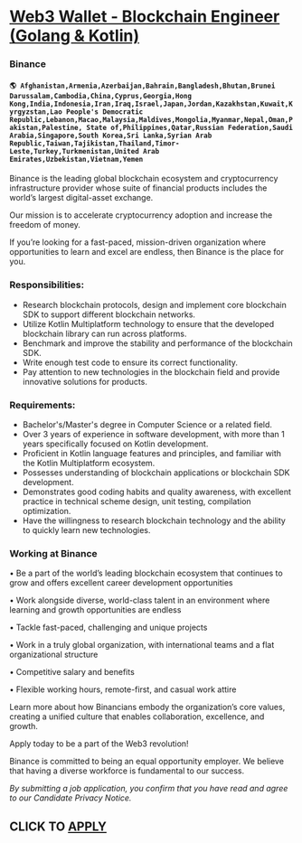 # [Web3 Wallet - Blockchain Engineer (Golang & Kotlin)](https://www.remotewlb.com/apply/web3-wallet-blockchain-engineer-golang-kotlin)  
### Binance  
#### `🌎 Afghanistan,Armenia,Azerbaijan,Bahrain,Bangladesh,Bhutan,Brunei Darussalam,Cambodia,China,Cyprus,Georgia,Hong Kong,India,Indonesia,Iran,Iraq,Israel,Japan,Jordan,Kazakhstan,Kuwait,Kyrgyzstan,Lao People's Democratic Republic,Lebanon,Macao,Malaysia,Maldives,Mongolia,Myanmar,Nepal,Oman,Pakistan,Palestine, State of,Philippines,Qatar,Russian Federation,Saudi Arabia,Singapore,South Korea,Sri Lanka,Syrian Arab Republic,Taiwan,Tajikistan,Thailand,Timor-Leste,Turkey,Turkmenistan,United Arab Emirates,Uzbekistan,Vietnam,Yemen`  

Binance is the leading global blockchain ecosystem and cryptocurrency infrastructure provider whose suite of financial products includes the world’s largest digital-asset exchange.

Our mission is to accelerate cryptocurrency adoption and increase the freedom of money.

If you’re looking for a fast-paced, mission-driven organization where opportunities to learn and excel are endless, then Binance is the place for you.

### Responsibilities:

  * Research blockchain protocols, design and implement core blockchain SDK to support different blockchain networks.
  * Utilize Kotlin Multiplatform technology to ensure that the developed blockchain library can run across platforms.
  * Benchmark and improve the stability and performance of the blockchain SDK.
  * Write enough test code to ensure its correct functionality.
  * Pay attention to new technologies in the blockchain field and provide innovative solutions for products.

### Requirements:

  * Bachelor's/Master's degree in Computer Science or a related field.
  * Over 3 years of experience in software development, with more than 1 years specifically focused on Kotlin development.
  * Proficient in Kotlin language features and principles, and familiar with the Kotlin Multiplatform ecosystem.
  * Possesses understanding of blockchain applications or blockchain SDK development.
  * Demonstrates good coding habits and quality awareness, with excellent practice in technical scheme design, unit testing, compilation optimization.
  * Have the willingness to research blockchain technology and the ability to quickly learn new technologies.

### Working at Binance

• Be a part of the world’s leading blockchain ecosystem that continues to grow and offers excellent career development opportunities

• Work alongside diverse, world-class talent in an environment where learning and growth opportunities are endless

• Tackle fast-paced, challenging and unique projects

• Work in a truly global organization, with international teams and a flat organizational structure

• Competitive salary and benefits

• Flexible working hours, remote-first, and casual work attire

Learn more about how Binancians embody the organization’s core values, creating a unified culture that enables collaboration, excellence, and growth.

Apply today to be a part of the Web3 revolution!

Binance is committed to being an equal opportunity employer. We believe that having a diverse workforce is fundamental to our success.

_By submitting a job application, you confirm that you have read and agree to our Candidate Privacy Notice._

  
## CLICK TO [APPLY](https://www.remotewlb.com/apply/web3-wallet-blockchain-engineer-golang-kotlin)

